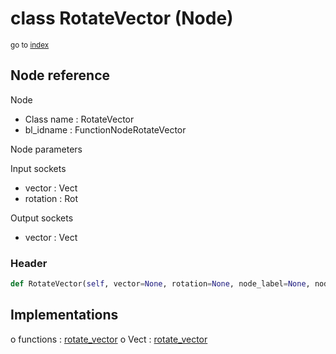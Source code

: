 # class RotateVector (Node)

<sub>go to [index](/docs/index.md)</sub>

## Node reference

Node
 - Class name : RotateVector
 - bl_idname : FunctionNodeRotateVector

Node parameters

Input sockets
 - vector : Vect
 - rotation : Rot

Output sockets
 - vector : Vect

### Header

``` python
def RotateVector(self, vector=None, rotation=None, node_label=None, node_color=None):
```

## Implementations

o functions : [rotate_vector](/docs/GeoNodes_classes/GLOBAL.md#rotate_vector)
o Vect : [rotate_vector](/docs/GeoNodes_classes/Vect.md#rotate_vector)


